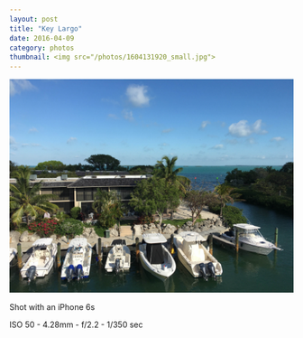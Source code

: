 ```yaml
---
layout: post
title: "Key Largo"
date: 2016-04-09
category: photos
thumbnail: <img src="/photos/1604131920_small.jpg">
---
```

<img src="/photos/1604131920.jpg" class="image fit">

Shot with an iPhone 6s

ISO 50 -
4.28mm -
f/2.2 -
1/350 sec
